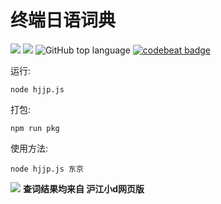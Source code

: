 # 终端日语词典  
[![](https://img.shields.io/github/license/asutorufa/hujiang_japanese_dict.svg)](https://raw.githubusercontent.com/Asutorufa/hujiang_japanese_dict/master/LICENSE)
[![](https://img.shields.io/github/release/asutorufa/hujiang_japanese_dict.svg)](https://github.com/Asutorufa/hujiang_japanese_dict/releases)
![GitHub top language](https://img.shields.io/github/languages/top/asutorufa/hujiang_japanese_dict.svg)
[![codebeat badge](https://codebeat.co/badges/e1408f62-46ae-43b0-920d-e38128dcfd48)](https://codebeat.co/projects/github-com-asutorufa-hujiang_japanese_dict-master)  

运行:
```shell
node hjjp.js
```
打包:
```shell
npm run pkg 
```

使用方法:  
```
node hjjp.js 东京
```

![](https://raw.githubusercontent.com/Asutorufa/hujiang_japanese_dict/node.js/Screenshot.png)
**查词结果均来自 沪江小d网页版**
